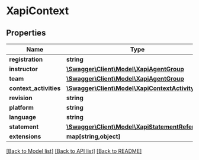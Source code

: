 # XapiContext

## Properties
Name | Type | Description | Notes
------------ | ------------- | ------------- | -------------
**registration** | **string** |  | [optional] 
**instructor** | [**\Swagger\Client\Model\XapiAgentGroup**](XapiAgentGroup.md) |  | [optional] 
**team** | [**\Swagger\Client\Model\XapiAgentGroup**](XapiAgentGroup.md) |  | [optional] 
**context_activities** | [**\Swagger\Client\Model\XapiContextActivity**](XapiContextActivity.md) |  | [optional] 
**revision** | **string** |  | [optional] 
**platform** | **string** |  | [optional] 
**language** | **string** |  | [optional] 
**statement** | [**\Swagger\Client\Model\XapiStatementReference**](XapiStatementReference.md) |  | [optional] 
**extensions** | **map[string,object]** |  | [optional] 

[[Back to Model list]](../README.md#documentation-for-models) [[Back to API list]](../README.md#documentation-for-api-endpoints) [[Back to README]](../README.md)


